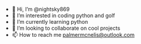 - 👋 Hi, I’m @nightsky869
- 👀 I’m interested in coding python and golf
- 🌱 I’m currently learning python
- 💞️ I’m looking to collaborate on cool projects
- 📫 How to reach me palmermcnelis@outlook.com

<!---
nightsky869/nightsky869 is a ✨ special ✨ repository because its `README.md` (this file) appears on your GitHub profile.
You can click the Preview link to take a look at your changes.
--->
